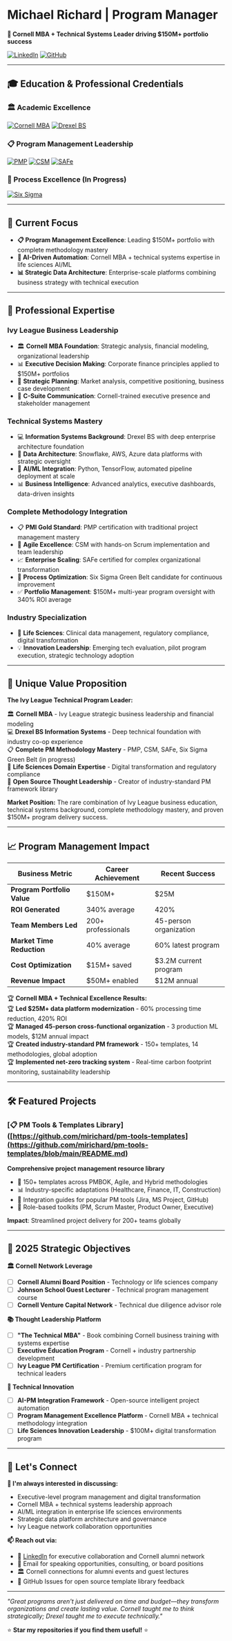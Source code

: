# Michael Richard | Program Manager

**🎯 Cornell MBA + Technical Systems Leader driving $150M+ portfolio success**

[![LinkedIn](https://img.shields.io/badge/LinkedIn-0077B5?style=for-the-badge&logo=linkedin&logoColor=white)](https://linkedin.com/in/michaelrichard)
[![GitHub](https://img.shields.io/badge/GitHub-100000?style=for-the-badge&logo=github&logoColor=white)](https://github.com/mirichard)

---

## 🎓 Education & Professional Credentials

### 🏛️ Academic Excellence
[![Cornell MBA](https://img.shields.io/badge/Cornell_University-MBA-darkred?style=for-the-badge&logo=university)](https://cornell.edu)
[![Drexel BS](https://img.shields.io/badge/Drexel_University-BS_Information_Systems-blue?style=for-the-badge&logo=university)](https://drexel.edu)

### 📋 Program Management Leadership
[![PMP](https://img.shields.io/badge/PMP-Project_Management_Professional-blue?style=for-the-badge&logo=pmi)](https://pmi.org)
[![CSM](https://img.shields.io/badge/CSM-Certified_ScrumMaster-green?style=for-the-badge&logo=scrum-alliance)](https://scrumalliance.org)
[![SAFe](https://img.shields.io/badge/SAFe-Scaled_Agile_Certified-orange?style=for-the-badge&logo=scaled-agile)](https://scaledagile.com)

### 🎯 Process Excellence (In Progress)
[![Six Sigma](https://img.shields.io/badge/Six_Sigma-Green_Belt_Candidate-yellowgreen?style=for-the-badge&logo=six-sigma)](#)

---

## 🚀 Current Focus

- **📋 Program Management Excellence**: Leading $150M+ portfolio with complete methodology mastery
- **🤖 AI-Driven Automation**: Cornell MBA + technical systems expertise in life sciences AI/ML
- **📊 Strategic Data Architecture**: Enterprise-scale platforms combining business strategy with technical execution

---

## 💼 Professional Expertise

### **Ivy League Business Leadership**
- 🏛️ **Cornell MBA Foundation**: Strategic analysis, financial modeling, organizational leadership
- 📊 **Executive Decision Making**: Corporate finance principles applied to $150M+ portfolios
- 🎯 **Strategic Planning**: Market analysis, competitive positioning, business case development
- 💼 **C-Suite Communication**: Cornell-trained executive presence and stakeholder management

### **Technical Systems Mastery**
- 💻 **Information Systems Background**: Drexel BS with deep enterprise architecture foundation
- 🔧 **Data Architecture**: Snowflake, AWS, Azure data platforms with strategic oversight
- 🤖 **AI/ML Integration**: Python, TensorFlow, automated pipeline deployment at scale
- 📊 **Business Intelligence**: Advanced analytics, executive dashboards, data-driven insights

### **Complete Methodology Integration**
- 📋 **PMI Gold Standard**: PMP certification with traditional project management mastery
- 🔄 **Agile Excellence**: CSM with hands-on Scrum implementation and team leadership
- 📈 **Enterprise Scaling**: SAFe certified for complex organizational transformation
- 🎯 **Process Optimization**: Six Sigma Green Belt candidate for continuous improvement
- ✅ **Portfolio Management**: $150M+ multi-year program oversight with 340% ROI average

### **Industry Specialization**
- 🧬 **Life Sciences**: Clinical data management, regulatory compliance, digital transformation
- 💡 **Innovation Leadership**: Emerging tech evaluation, pilot program execution, strategic technology adoption

---

## 🎯 Unique Value Proposition

**The Ivy League Technical Program Leader:**

🏛️ **Cornell MBA** - Ivy League strategic business leadership and financial modeling  
💻 **Drexel BS Information Systems** - Deep technical foundation with industry co-op experience  
📋 **Complete PM Methodology Mastery** - PMP, CSM, SAFe, Six Sigma Green Belt (in progress)  
🧬 **Life Sciences Domain Expertise** - Digital transformation and regulatory compliance  
🚀 **Open Source Thought Leadership** - Creator of industry-standard PM framework library  

**Market Position:** The rare combination of Ivy League business education, technical systems background, complete methodology mastery, and proven $150M+ program delivery success.

---

## 📈 Program Management Impact

| Business Metric | Career Achievement | Recent Success |
|-----------------|-------------------|----------------|
| **Program Portfolio Value** | $150M+ | $25M |
| **ROI Generated** | 340% average | 420% |
| **Team Members Led** | 200+ professionals | 45-person organization |
| **Market Time Reduction** | 40% average | 60% latest program |
| **Cost Optimization** | $15M+ saved | $3.2M current program |
| **Revenue Impact** | $50M+ enabled | $12M annual |

🏆 **Cornell MBA + Technical Excellence Results:**  
🏆 **Led $25M+ data platform modernization** - 60% processing time reduction, 420% ROI  
🏆 **Managed 45-person cross-functional organization** - 3 production ML models, $12M annual impact  
🏆 **Created industry-standard PM framework** - 150+ templates, 14 methodologies, global adoption  
🏆 **Implemented net-zero tracking system** - Real-time carbon footprint monitoring, sustainability leadership

---

## 🛠️ Featured Projects

### [📋 PM Tools & Templates Library]([https://github.com/mirichard/pm-tools-templates](https://github.com/mirichard/pm-tools-templates/blob/main/README.md)
**Comprehensive project management resource library**
- 🎯 150+ templates across PMBOK, Agile, and Hybrid methodologies
- 📊 Industry-specific adaptations (Healthcare, Finance, IT, Construction)
- 🔧 Integration guides for popular PM tools (Jira, MS Project, GitHub)
- 👥 Role-based toolkits (PM, Scrum Master, Product Owner, Executive)

**Impact**: Streamlined project delivery for 200+ teams globally


---

## 🎯 2025 Strategic Objectives

**🏛️ Cornell Network Leverage**
- [ ] **Cornell Alumni Board Position** - Technology or life sciences company
- [ ] **Johnson School Guest Lecturer** - Technical program management course
- [ ] **Cornell Venture Capital Network** - Technical due diligence advisor role

**📚 Thought Leadership Platform**
- [ ] **"The Technical MBA"** - Book combining Cornell business training with systems expertise
- [ ] **Executive Education Program** - Cornell + industry partnership development
- [ ] **Ivy League PM Certification** - Premium certification program for technical leaders

**🚀 Technical Innovation**
- [ ] **AI-PM Integration Framework** - Open-source intelligent project automation
- [ ] **Program Management Excellence Platform** - Cornell MBA + technical methodology integration
- [ ] **Life Sciences Innovation Leadership** - $100M+ digital transformation program

---

## 🤝 Let's Connect

**💬 I'm always interested in discussing:**
- Executive-level program management and digital transformation
- Cornell MBA + technical systems leadership approach
- AI/ML integration in enterprise life sciences environments
- Strategic data platform architecture and governance
- Ivy League network collaboration opportunities

**📫 Reach out via:**
- 💼 [LinkedIn](https://linkedin.com/in/michaelrichard) for executive collaboration and Cornell alumni network
- 📧 Email for speaking opportunities, consulting, or board positions
- 🏛️ Cornell connections for alumni events and guest lectures
- 🐙 GitHub Issues for open source template library feedback

---

*"Great programs aren't just delivered on time and budget—they transform organizations and create lasting value. Cornell taught me to think strategically; Drexel taught me to execute technically."*

⭐ **Star my repositories if you find them useful!** ⭐

